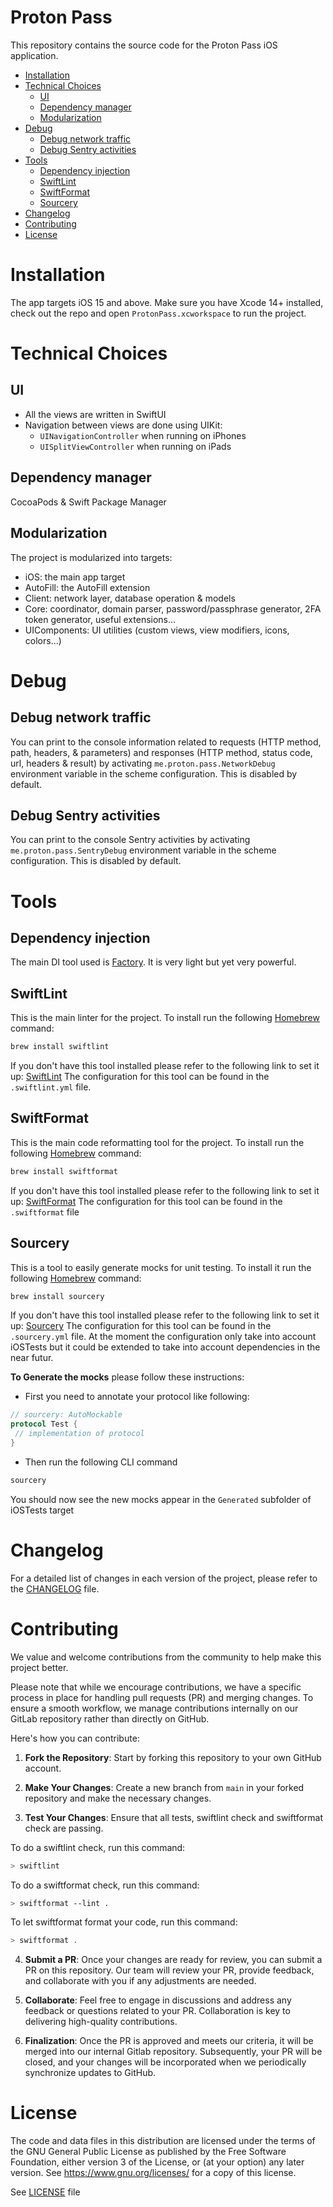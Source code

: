 # Proton Pass
This repository contains the source code for the Proton Pass iOS application. 

* [Installation](#installation)
* [Technical Choices](#technical-choices)
    * [UI](#ui)
    * [Dependency manager](#dependency-manager)
    * [Modularization](#modularization)
* [Debug](#debug)
    * [Debug network traffic](#debug-network-traffic)
    * [Debug Sentry activities](#debug-sentry-activities)
* [Tools](#tools)
	* [Dependency injection](#dependency-injection) 
	* [SwiftLint](#swiftlint)
	* [SwiftFormat](#swiftformat)
    * [Sourcery](#sourcery)
* [Changelog](#changelog)
* [Contributing](#contributing)
* [License](#license)

# Installation

The app targets iOS 15 and above. Make sure you have Xcode 14+ installed, check out the repo and open `ProtonPass.xcworkspace` to run the project.

# Technical Choices

## UI

- All the views are written in SwiftUI
- Navigation between views are done using UIKit:
  - `UINavigationController` when running on iPhones
  - `UISplitViewController` when running on iPads

## Dependency manager
CocoaPods & Swift Package Manager

## Modularization
The project is modularized into targets:

- iOS: the main app target
- AutoFill: the AutoFill extension
- Client: network layer, database operation & models
- Core: coordinator, domain parser, password/passphrase generator, 2FA token generator, useful extensions...
- UIComponents: UI utilities (custom views, view modifiers, icons, colors...)

# Debug

## Debug network traffic
You can print to the console information related to requests (HTTP method, path, headers, & parameters) and responses (HTTP method, status code, url, headers & result) by activating `me.proton.pass.NetworkDebug` environment variable in the scheme configuration. This is disabled by default.

## Debug Sentry activities
You can print to the console Sentry activities by activating `me.proton.pass.SentryDebug` environment variable in the scheme configuration. This is disabled by default.

# Tools

## Dependency injection

The main DI tool used is [Factory](https://github.com/hmlongco/Factory). It is very light but yet very powerful.

## SwiftLint

This is the main linter for the project.
To install run the following [Homebrew](https://brew.sh/) command:

```bash
brew install swiftlint
```

If you don't have this tool installed please refer to the following link to set it up: [SwiftLint](https://github.com/realm/SwiftLint)
The configuration for this tool can be found in the `.swiftlint.yml` file.


## SwiftFormat

This is the main code reformatting tool for the project.
To install run the following [Homebrew](https://brew.sh/) command:

```bash
brew install swiftformat
```

If you don't have this tool installed please refer to the following link to set it up: [SwiftFormat](https://github.com/nicklockwood/SwiftFormat)
The configuration for this tool can be found in the `.swiftformat` file

## Sourcery

This is a tool to easily generate mocks for unit testing. 
To install it run the following [Homebrew](https://brew.sh/) command:

```bash
brew install sourcery
```

If you don't have this tool installed please refer to the following link to set it up: [Sourcery](https://github.com/krzysztofzablocki/Sourcery)
The configuration for this tool can be found in the `.sourcery.yml` file.
At the moment the configuration only take into account iOSTests but it could be extended to take into account dependencies in the near futur.

**To Generate the mocks** please follow these instructions:
- First you need to annotate your protocol like following:
```swift
// sourcery: AutoMockable
protocol Test {
 // implementation of protocol
}
``` 

- Then run the following CLI command 

```bash
sourcery
```

You should now see the new mocks appear in the `Generated` subfolder of iOSTests target

# Changelog
For a detailed list of changes in each version of the project, please refer to the [CHANGELOG](CHANGELOG.md) file.


# Contributing

We value and welcome contributions from the community to help make this project better.

Please note that while we encourage contributions, we have a specific process in place for handling pull requests (PR) and merging changes. To ensure a smooth workflow, we manage contributions internally on our GitLab repository rather than directly on GitHub.

Here's how you can contribute:

1. **Fork the Repository**: Start by forking this repository to your own GitHub account.

2. **Make Your Changes**: Create a new branch from `main` in your forked repository and make the necessary changes.

3. **Test Your Changes**: Ensure that all tests, swiftlint check and swiftformat check are passing.

To do a swiftlint check, run this command:

```bash
> swiftlint
```

To do a swiftformat check, run this command:

```bash
> swiftformat --lint .
```

To let swiftformat format your code, run this command:

```bash
> swiftformat .
```

4. **Submit a PR**: Once your changes are ready for review, you can submit a PR on this repository. Our team will review your PR, provide feedback, and collaborate with you if any adjustments are needed.

5. **Collaborate**: Feel free to engage in discussions and address any feedback or questions related to your PR. Collaboration is key to delivering high-quality contributions.

6. **Finalization**: Once the PR is approved and meets our criteria, it will be merged into our internal Gitlab repository. Subsequently, your PR will be closed, and your changes will be incorporated when we periodically synchronize updates to GitHub.


# License
The code and data files in this distribution are licensed under the terms of the GNU General Public License as published by the Free Software Foundation, either version 3 of the License, or (at your option) any later version. See <https://www.gnu.org/licenses/> for a copy of this license.

See [LICENSE](LICENSE) file
